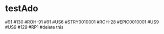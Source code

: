 # testAdo
#91
#130
#ROH-91
#91
#US6
#STRY0010001
#ROH-28
#EPIC0010001
#US9
#US9
#129
#RP1
#delete this
